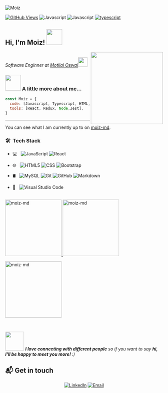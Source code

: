 ![Moiz](https://res.cloudinary.com/dnb2euzof/image/upload/v1637057332/Moiz_n4e7io.jpg)


[![GitHub Views](https://komarev.com/ghpvc/?username=zaberazaber&color=FAC151)][1]
![Javascript](https://img.shields.io/badge/Javascript-Fan-FAC151.svg?logo=javascript&logoWidth=20)
![Javascript](https://img.shields.io/badge/React-Love-FAC153.svg?logo=react&logoWidth=20)
[![typescript](https://img.shields.io/badge/TypeScript-Fan-FAC151.svg?logo=typescript&logoWidth=20)](https://github.com/moiz-md)

<h2> Hi, I'm Moiz! <img src="https://media.giphy.com/media/mGcNjsfWAjY5AEZNw6/giphy.gif" width="50"></h2>
<img align='right' src="https://media.giphy.com/media/M9gbBd9nbDrOTu1Mqx/giphy.gif" width="230">
<p><em></br>Software Enginner at <a href="https://www.thoughtworks.com">Motilal Oswal</a><img src="https://media.giphy.com/media/WUlplcMpOCEmTGBtBW/giphy.gif" width="30"> 
</em></p>

### <img src="https://media.giphy.com/media/VgCDAzcKvsR6OM0uWg/giphy.gif" width="50"> A little more about me...  
```javascript
const Moiz = {
  code: [Javascript, Typescript, HTML, CSS, SQL],
  tools: [React, Redux, Node,Jest],
}
```

---

You can see what I am currently up to on [moiz-md][1].






<h3> 🛠 &nbsp;Tech Stack</h3>

- 💻 &nbsp;
  ![JavaScript](https://img.shields.io/badge/-JavaScript-333333?style=flat&logo=javascript)
  ![React](https://img.shields.io/badge/-React-333333?style=flat&logo=react)
- 🌐 &nbsp;
  ![HTML5](https://img.shields.io/badge/-HTML5-333333?style=flat&logo=HTML5)
  ![CSS](https://img.shields.io/badge/-CSS-333333?style=flat&logo=CSS3&logoColor=1572B6)
  ![Bootstrap](https://img.shields.io/badge/-Bootstrap-333333?style=flat&logo=bootstrap&logoColor=563D7C)

- 🛢 &nbsp;
  ![MySQL](https://img.shields.io/badge/-MySQL-333333?style=flat&logo=mysql)
  ![Git](https://img.shields.io/badge/-Git-333333?style=flat&logo=git)
  ![GitHub](https://img.shields.io/badge/-GitHub-333333?style=flat&logo=github)
  ![Markdown](https://img.shields.io/badge/-Markdown-333333?style=flat&logo=markdown)
- 🔧 &nbsp;
  ![Visual Studio Code](https://img.shields.io/badge/-Visual%20Studio%20Code-333333?style=flat&logo=visual-studio-code&logoColor=007ACC)


<br/>

 <a href="https://github.com/moiz-md">
  <img height="180em" src="https://github-readme-stats.vercel.app/api?username=moiz-md&show_icons=true&locale=en" alt="moiz-md" />
  <img height="180em" src="https://github-readme-stats.vercel.app/api/top-langs?username=moiz-md&show_icons=true&locale=en&layout=compact" alt="moiz-md" />
</a> 

<p><img height="180em" align="center" src="https://github-readme-streak-stats.herokuapp.com/?user=moiz-md&" alt="moiz-md" /></p>

<br/>


[1]:https://moiz-md.me/?utm_source=github.com&utm_medium=gh-profile-moiz-md&utm_campaign=moiz-md 



<img src="https://media.giphy.com/media/LnQjpWaON8nhr21vNW/giphy.gif" width="60"> <em><b>I love connecting with different people</b> so if you want to say <b>hi, I'll be happy to meet you more!</b> :)</em>

## 📬 Get in touch

<p align="center">
  <a href="https://www.linkedin.com/in/ansari-moiz01/"><img alt="LinkedIn" src="https://img.shields.io/badge/LinkedIn-moiz01?style=flat-square&logo=linkedin"></a>
<a href="mailto:moizmails07@gmail.com@gmail.com"><img alt="Email" src="https://img.shields.io/badge/Email-moizmails07@gmail.com-blue?style=flat-square&logo=gmail"></a>
</p>
